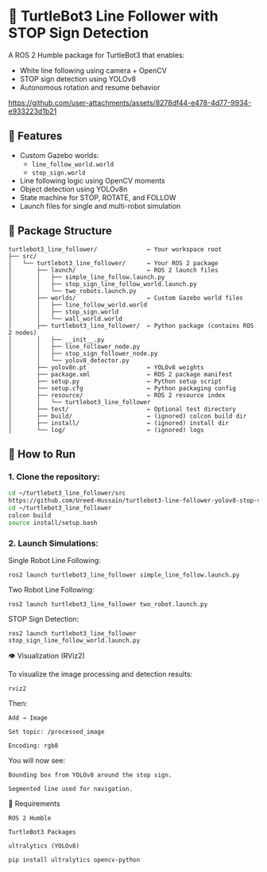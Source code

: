 # 🐢 TurtleBot3 Line Follower with STOP Sign Detection

A ROS 2 Humble package for TurtleBot3 that enables:
- White line following using camera + OpenCV
- STOP sign detection using YOLOv8
- Autonomous rotation and resume behavior


https://github.com/user-attachments/assets/8278df44-e478-4d77-9934-e933223d1b21




## 🧠 Features

- Custom Gazebo worlds:
  - `line_follow_world.world`
  - `stop_sign.world`
- Line following logic using OpenCV moments
- Object detection using YOLOv8n
- State machine for STOP, ROTATE, and FOLLOW
- Launch files for single and multi-robot simulation

## 📂 Package Structure
```
turtlebot3_line_follower/              ← Your workspace root
├── src/
│   └── turtlebot3_line_follower/      ← Your ROS 2 package
│       ├── launch/                    ← ROS 2 launch files
│       │   ├── simple_line_follow.launch.py
│       │   ├── stop_sign_line_follow_world.launch.py
│       │   └── two_robots.launch.py
│       ├── worlds/                    ← Custom Gazebo world files
│       │   ├── line_follow_world.world
│       │   ├── stop_sign.world
│       │   └── wall_world.world
│       ├── turtlebot3_line_follower/  ← Python package (contains ROS 2 nodes)
│       │   ├── __init__.py
│       │   ├── line_follower_node.py
│       │   ├── stop_sign_follower_node.py
│       │   └── yolov8_detector.py
│       ├── yolov8n.pt                 ← YOLOv8 weights
│       ├── package.xml                ← ROS 2 package manifest
│       ├── setup.py                   ← Python setup script
│       ├── setup.cfg                  ← Python packaging config
│       ├── resource/                  ← ROS 2 resource index
│       │   └── turtlebot3_line_follower
│       ├── test/                      ← Optional test directory
│       ├── build/                     ← (ignored) colcon build dir
│       ├── install/                   ← (ignored) install dir
│       └── log/                       ← (ignored) logs

```

## 🚀 How to Run

### 1. Clone the repository:

```bash
cd ~/turtlebot3_line_follower/src
https://github.com/Ureed-Hussain/turtlebot3-line-follower-yolov8-stop-sign.git
cd ~/turtlebot3_line_follower
colcon build
source install/setup.bash
```
### 2. Launch Simulations:

Single Robot Line Following:
```
ros2 launch turtlebot3_line_follower simple_line_follow.launch.py
```
Two Robot Line Following:
```
ros2 launch turtlebot3_line_follower two_robot.launch.py
```
STOP Sign Detection:
```
ros2 launch turtlebot3_line_follower stop_sign_line_follow_world.launch.py
```

👁️ Visualization (RViz2)

To visualize the image processing and detection results:
```
rviz2
```
Then:

    Add → Image

    Set topic: /processed_image

    Encoding: rgb8

You will now see:

    Bounding box from YOLOv8 around the stop sign.

    Segmented line used for navigation.

🧠 Requirements

    ROS 2 Humble

    TurtleBot3 Packages

    ultralytics (YOLOv8)
```
pip install ultralytics opencv-python
```



